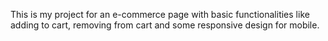 This is my project for an e-commerce page with basic functionalities like adding to cart, removing from cart and some responsive design for mobile.
